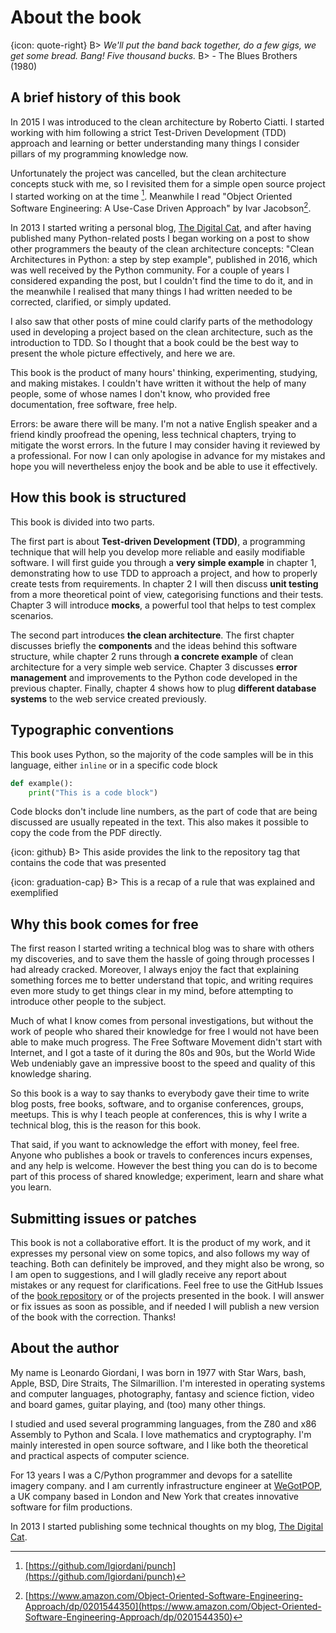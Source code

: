 # About the book

{icon: quote-right}
B> _We'll put the band back together, do a few gigs, we get some bread. Bang! Five thousand bucks._
B> - The Blues Brothers (1980)

## A brief history of this book

In 2015 I was introduced to the clean architecture by Roberto Ciatti. I started working with him following a strict Test-Driven Development (TDD) approach and learning or better understanding many things I consider pillars of my programming knowledge now.

Unfortunately the project was cancelled, but the clean architecture concepts stuck with me, so I revisited them for a simple open source project I started working on at the time [^punch]. Meanwhile I read "Object Oriented Software Engineering: A Use-Case Driven Approach" by Ivar Jacobson[^ivar-jacobson-book].

[^punch]: [https://github.com/lgiordani/punch](https://github.com/lgiordani/punch)
[^ivar-jacobson-book]: [https://www.amazon.com/Object-Oriented-Software-Engineering-Approach/dp/0201544350](https://www.amazon.com/Object-Oriented-Software-Engineering-Approach/dp/0201544350)

In 2013 I started writing a personal blog, [The Digital Cat](http://blog.thedigitalcatonline.com/), and after having published many Python-related posts I began working on a post to show other programmers the beauty of the clean architecture concepts: "Clean Architectures in Python: a step by step example", published in 2016, which was well received by the Python community. For a couple of years I considered expanding the post, but I couldn't find the time to do it, and in the meanwhile I realised that many things I had written needed to be corrected, clarified, or simply updated.

I also saw that other posts of mine could clarify parts of the methodology used in developing a project based on the clean architecture, such as the introduction to TDD. So I thought that a book could be the best way to present the whole picture effectively, and here we are.

This book is the product of many hours' thinking, experimenting, studying, and making mistakes. I couldn't have written it without the help of many people, some of whose names I don't know, who provided free documentation, free software, free help.

Errors: be aware there will be many. I'm not a native English speaker and a friend kindly proofread the opening, less technical chapters, trying to mitigate the worst errors. In the future I may consider having it reviewed by a professional. For now I can only apologise in advance for my mistakes and hope you will nevertheless enjoy the book and be able to use it effectively.

## How this book is structured

This book is divided into two parts.

The first part is about **Test-driven Development (TDD)**, a programming technique that will help you develop more reliable and easily modifiable software. I will first guide you through a **very simple example** in chapter 1, demonstrating how to use TDD to approach a project, and how to properly create tests from requirements. In chapter 2 I will then discuss **unit testing** from a more theoretical point of view, categorising functions and their tests. Chapter 3 will introduce **mocks**, a powerful tool that helps to test complex scenarios.

The second part introduces **the clean architecture**. The first chapter discusses briefly the **components** and the ideas behind this software structure, while chapter 2 runs through **a concrete example** of clean architecture for a very simple web service. Chapter 3 discusses **error management** and improvements to the Python code developed in the previous chapter. Finally, chapter 4 shows how to plug **different database systems** to the web service created previously.

## Typographic conventions

This book uses Python, so the majority of the code samples will be in this language, either `inline` or in a specific code block

``` python
def example():
    print("This is a code block")
```

Code blocks don't include line numbers, as the part of code that are being discussed are usually repeated in the text. This also makes it possible to copy the code from the PDF directly.

{icon: github}
B> This aside provides the link to the repository tag that contains the code that was presented

{icon: graduation-cap}
B> This is a recap of a rule that was explained and exemplified

## Why this book comes for free

The first reason I started writing a technical blog was to share with others my discoveries, and to save them the hassle of going through processes I had already cracked. Moreover, I always enjoy the fact that explaining something forces me to better understand that topic, and writing requires even more study to get things clear in my mind, before attempting to introduce other people to the subject.

Much of what I know comes from personal investigations, but without the work of people who shared their knowledge for free I would not have been able to make much progress. The Free Software Movement didn't start with Internet, and I got a taste of it during the 80s and 90s, but the World Wide Web undeniably gave an impressive boost to the speed and quality of this knowledge sharing.

So this book is a way to say thanks to everybody gave their time to write blog posts, free books, software, and to organise conferences, groups, meetups. This is why I teach people at conferences, this is why I write a technical blog, this is the reason for this book.

That said, if you want to acknowledge the effort with money, feel free. Anyone who publishes a book or travels to conferences incurs expenses, and any help is welcome. However the best thing you can do is to become part of this process of shared knowledge; experiment, learn and share what you learn.

## Submitting issues or patches

This book is not a collaborative effort. It is the product of my work, and it expresses my personal view on some topics, and also follows my way of teaching. Both can definitely be improved, and they might also be wrong, so I am open to suggestions, and I will gladly receive any report about mistakes or any request for clarifications. Feel free to use the GitHub Issues of the [book repository](https://github.com/pycabook/pycabook/issues) or of the projects presented in the book. I will answer or fix issues as soon as possible, and if needed I will publish a new version of the book with the correction. Thanks!

## About the author

My name is Leonardo Giordani, I was born in 1977 with Star Wars, bash, Apple, BSD, Dire Straits, The Silmarillion. I'm interested in operating systems and computer languages, photography, fantasy and science fiction, video and board games, guitar playing, and (too) many other things.

I studied and used several programming languages, from the Z80 and x86 Assembly to Python and Scala. I love mathematics and cryptography. I'm mainly interested in open source software, and I like both the theoretical and practical aspects of computer science.

For 13 years I was a C/Python programmer and devops for a satellite imagery company. and I am currently infrastructure engineer at [WeGotPOP](https://www.wegotpop.com), a UK company based in London and New York that creates innovative software for film productions.

In 2013 I started publishing some technical thoughts on my blog, [The Digital Cat](http://thedigitalcatonline.com).
